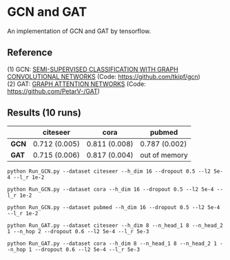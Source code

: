 # GCN and GAT
An implementation of GCN and GAT by tensorflow.

## Reference
(1) GCN: [SEMI-SUPERVISED CLASSIFICATION WITH GRAPH CONVOLUTIONAL NETWORKS](https://arxiv.org/pdf/1609.02907.pdf) (Code: https://github.com/tkipf/gcn)   
(2) GAT: [GRAPH ATTENTION NETWORKS](https://arxiv.org/pdf/1710.10903v1.pdf) (Code: https://github.com/PetarV-/GAT)   

## Results (10 runs)                    
|        | **citeseer**  |   **cora**    |   **pubmed**  |  
|   --   |      --       |      --       |      --       |  
|**GCN** | 0.712 (0.005) | 0.811 (0.008) | 0.787 (0.002) |   
|**GAT** | 0.715 (0.006) | 0.817 (0.004) | out of memory |   

```
python Run_GCN.py --dataset citeseer --h_dim 16 --dropout 0.5 --l2 5e-4 --l_r 1e-2
```
```
python Run_GCN.py --dataset cora --h_dim 16 --dropout 0.5 --l2 5e-4 --l_r 1e-2
```
```
python Run_GCN.py --dataset pubmed --h_dim 16 --dropout 0.5 --l2 5e-4 --l_r 1e-2
```
```
python Run_GAT.py --dataset citeseer --h_dim 8 --n_head_1 8 --n_head_2 1 --n_hop 2 --dropout 0.6 --l2 5e-4 --l_r 5e-3
```
```
python Run_GAT.py --dataset cora --h_dim 8 --n_head_1 8 --n_head_2 1 --n_hop 1 --dropout 0.6 --l2 5e-4 --l_r 5e-3
```
